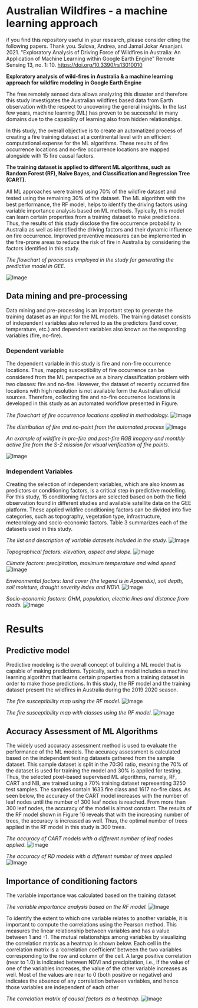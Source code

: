 # Australian Wildfires - a machine learning approach 

if you find this repository useful in your research, please consider citing the following papers. Thank you.
Sulova, Andrea, and Jamal Jokar Arsanjani. 2021. "Exploratory Analysis of Driving Force of Wildfires in Australia: An Application of Machine Learning within Google Earth Engine" Remote Sensing 13, no. 1: 10. https://doi.org/10.3390/rs13010010

**Exploratory analysis of wild-fires in Australia & a machine learning approach 
for wildfire modeling in Google Earth Engine**

The free remotely sensed data allows analyzing this disaster and therefore this study investigates the Australian wildfires based data from Earth observation with the respect to uncovering the general insights. In the last few years, machine learning (ML) has proven to be successful in many domains due to the capability of learning also from hidden relationships. 

In this study, the overall objective is to create an automatized process of creating a fire training dataset at a continental level with an efficient computational expense for the ML algorithms. These results of fire occurrence locations and no-fire occurrence locations are mapped alongside with 15 fire causal factors. 

**The training dataset is applied to different ML algorithms, such as Random Forest (RF), Naïve Bayes, and Classification and Regression Tree (CART).**

All ML approaches were trained using 70% of the wildﬁre dataset and tested using the remaining 30% of the dataset. The ML algorithm with the best performance, the RF model, helps to identify the driving factors using variable importance analysis based on ML methods. Typically, this model can learn certain properties from a training dataset to make predictions. Thus, the results of this study disclose the fire occurrence probability in Australia as well as identified the driving factors and their dynamic influence on fire occurrence. Improved preventive measures can be implemented in the fire-prone areas to reduce the risk of fire in Australia by considering the factors identified in this study.	 

*The flowchart of processes employed in the study for generating the predictive model in GEE.*


![Image](https://github.com/sulova/AustraliaFires/blob/master/image/Cap_1.PNG)

## Data mining and pre-processing 
Data mining and pre-processing is an important step to generate the training dataset as an input for the ML models. The training dataset consists of independent variables also referred to as the predictors (land cover, temperature, etc.) and dependent variables also known as the responding variables (fire, no-fire). 

### Dependent variable
The dependent variable in this study is fire and non-fire occurrence locations. Thus, mapping susceptibility of ﬁre occurrence can be considered from the ML perspective as a binary classiﬁcation problem with two classes: fire and no-ﬁre. However, the dataset of recently occurred fire locations with high resolution is not available form the Australian official sources. Therefore, collecting fire and no-fire occurrence locations is developed in this study as an automated workflow presented in Figure.

*The flowchart of ﬁre occurrence locations applied in methodology.*
![Image](https://github.com/sulova/AustraliaFires/blob/master/image/Cap_2.PNG)

*The distribution of fire and no-point from the automated process*
![Image](https://github.com/sulova/AustraliaFires/blob/master/image/Cap_7.PNG)

*An example of wildfire in pre-fire and post-fire RGB imagery and monthly active fire from the S-2 mission for visual verification of fire points.*

![Image](https://github.com/sulova/AustraliaFires/blob/master/image/Cap_11.PNG)

### Independent Variables	
Creating the selection of independent variables, which are also known as predictors or conditioning factors,  is a critical step in predictive modelling. For this study, 15 conditioning factors are selected based on both the field observation found in different studies and available satellite data on the GEE platform. These applied wildﬁre conditioning factors can be divided into five categories, such as topography, vegetation type, infrastructure, meteorology and socio-economic factors. Table 3 summarizes each of the datasets used in this study.

*The list and description of variable datasets included in the study.*
![Image](https://github.com/sulova/AustraliaFires/blob/master/image/Cap_3.PNG)

*Topographical factors: elevation, aspect and slope.*
![Image](https://github.com/sulova/AustraliaFires/blob/master/image/Cap_4.PNG)

*Climate factors: precipitation, maximum temperature and wind speed.*
![Image](https://github.com/sulova/AustraliaFires/blob/master/image/Cap_5.PNG)

*Environmental factors: land cover (the legend is in Appendix), soil depth, soil moisture, 
drought severity index and NDVI.*
![Image](https://github.com/sulova/AustraliaFires/blob/master/image/Cap_6.PNG)

*Socio-economic factors: GHM, population, electric lines and distance from roads.*
![Image](https://github.com/sulova/AustraliaFires/blob/master/image/Cap_66.PNG)


# Results

## Predictive model

Predictive modeling is the overall concept of building a ML model that is capable of making predictions. Typically, such a model includes a machine learning algorithm that learns certain properties from a training dataset in order to make those predictions. In this study, the RF model and the training dataset present the wildfires in Australia during the 2019
2020 season.

*The fire susceptibility map using the RF model.*
![Image](https://github.com/sulova/AustraliaFires/blob/master/image/Cap_8.PNG)

*The fire susceptibility map with classes using the RF model.*
![Image](https://github.com/sulova/AustraliaFires/blob/master/image/Cap_9.PNG)

## Accuracy Assessment of ML Algorithms
The widely used accuracy assessment method is used to evaluate the performance of the ML models. The accuracy assessment is calculated based on the independent testing datasets gathered from the sample dataset. This sample dataset is split in the 70:30 ratio, meaning the 70% of the dataset is used for training the model and 30% is applied for testing. Thus, the selected pixel-based supervised ML algorithms, namely, RF, CART and NB, are trained using a 70% training dataset representing 3250 test samples. The samples contain 1633 fire class and 1617 no-fire class.
As seen below, the accuracy of the CART model increases with the number of leaf nodes until the number of 300 leaf nodes is reached. From more than 300 leaf nodes, the accuracy of the model is almost constant. The results of the RF model shown in Figure 16 reveals that with the increasing number of trees, the accuracy is increased as well. Thus, the optimal number of trees applied in the RF model in this study is 300 trees.

*The accuracy of CART models with a different number of leaf nodes applied.*
![Image](https://github.com/sulova/AustraliaFires/blob/master/image/CART.png)

*The accuracy of RD models with a different number of trees applied*
![Image](https://github.com/sulova/AustraliaFires/blob/master/image/RF.png)

## Importance of conditioning factors

The variable importance was calculated based on the training dataset

*The variable importance analysis based on the RF model.*
![Image](https://github.com/sulova/AustraliaFires/blob/master/image/VI.png)

To identify the extent to which one variable relates to another variable, it is important to compute the correlations using the Pearson method. This measures the linear relationship between variables and has a value between 1 and -1. The mutual relationships among variables by visualizing the correlation matrix as a heatmap is shown below.  Each cell in the correlation matrix is a ‘correlation coefficient‘ between the two variables corresponding to the row and column of the cell. A large positive correlation (near to 1.0) is indicated between NDVI and precipitation, i.e., if the value of one of the variables increases, the value of the other variable increases as well. Most of the values are near to 0 (both positive or negative) and indicates the absence of any correlation between variables, and hence those variables are independent of each other

*The correlation matrix of causal factors as a heatmap.*
![Image](https://github.com/sulova/AustraliaFires/blob/master/image/PCA.png)
